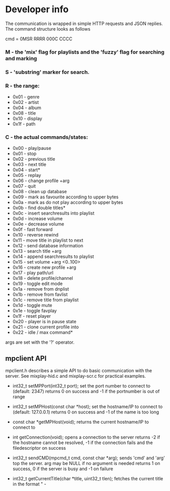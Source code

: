 # Developer info
The communication is wrapped in simple HTTP requests and JSON replies. The command structure looks as follows

cmd = 0MSR RRRR 000C CCCC

### M - the 'mix' flag for playlists and the 'fuzzy' flag for searching and marking

### S - 'substring' marker for search.

### R -  the range:
* 0x01 - genre
* 0x02 - artist
* 0x04 - album
* 0x08 - title
* 0x10 - display
* 0x1f - path

### C - the actual commands/states:
* 0x00 - play/pause
* 0x01 - stop
* 0x02 - previous title
* 0x03 - next title
* 0x04 - start*
* 0x05 - replay
* 0x06 - change profile +arg <int>
* 0x07 - quit
* 0x08 - clean up database
* 0x09 - mark as favourite according to upper bytes
* 0x0a - mark as do not play according to upper bytes
* 0x0b - find double titles*
* 0x0c - insert searchresults into playlist
* 0x0d - increase volume
* 0x0e - decrease volume
* 0x0f - fast forward
* 0x10 - reverse rewind
* 0x11 - move title in playlist to next
* 0x12 - send database information
* 0x13 - search title +arg <string>
* 0x14 - append searchresults to playlist
* 0x15 - set volume +arg <0..100>
* 0x16 - create new profile +arg <string>
* 0x17 - play path/url <string>
* 0x18 - delete profile/channel <string>
* 0x19 - toggle edit mode
* 0x1a - remove <entry> from dnplist
* 0x1b - remove <entry> from favlist
* 0x1c - remove title from playlist <key>
* 0x1d - toggle mute
* 0x1e - toggle favplay
* 0x1f - reset player
* 0x20 - player is in pause state
* 0x21 - clone current profile into <arg>
* 0x22 - idle / max command*

args are set with the '?' operator.

## mpclient API
mpclient.h describes a simple API to do basic communication with the server.
See mixplay-hid.c and mixplay-scr.c for practical examples.

* int32_t setMPPort(int32_t port);
  set the port number to connect to (default: 2347)
  returns 0 on success and -1 if the portnumber is out of range

* int32_t setMPHost(const char *host);
  set the hostname/IP to connect to (default: 127.0.0.1)
  returns 0 on success and -1 of the name is too long

* const char *getMPHost(void);
  returns the current hostname/IP to connect to

* int getConnection(void);
  opens a connection to the server
  returns -2 if the hostname cannot be resolved, -1 if the connection fails
  and the filedescriptor on success

* int32_t sendCMD(mpcmd_t cmd, const char *arg);
  sends 'cmd' and 'arg' top the server. arg may be NULL if no argument is
  needed
  returns 1 on success, 0 if the server is busy and -1 on failure

* int32_t getCurrentTitle(char *title, uint32_t tlen);
  fetches the current title in the format "<artist> - <title>" and stores the
  first 'tlen' characters in 'title'
  returns the actual length on success and -1 on failure

* jsonObject *getStatus(int32_t flags);
  gets the current player status according to the flags
  flags can be or'ed:
  * MPCOMM_STAT   get simple player status
  * MPCOMM_TITLES add full title/playlist info
  * MPCOMM_LISTS  add DNP and favlists
  * MPCOMM_CONFIG add immutable configuration
  returns NULL on error and a jsonObject tree with the requested information
  on success

* int32_t jsonGetTitle(jsonObject * jo, const char *key, mptitle_t * title);
  extracts a title from the given jsonObject tree. If the key cannot be
  resolved dummy title information will be set to 'Mixplay'
  returns 0 on failure and 1 on success
